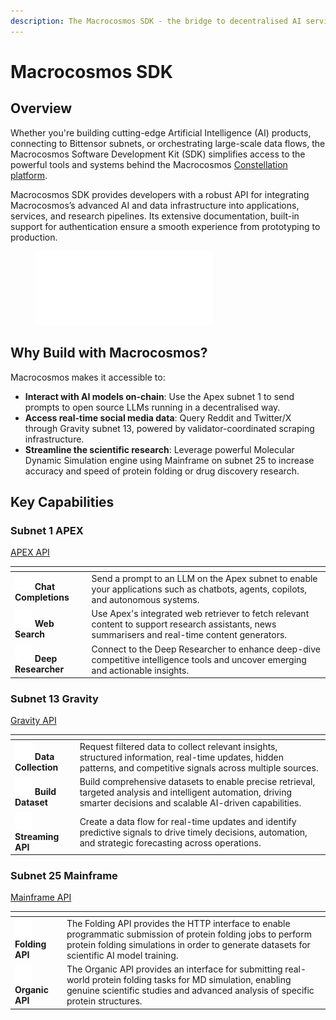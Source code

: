 ```yaml
---
description: The Macrocosmos SDK - the bridge to decentralised AI services
---
```


# Macrocosmos SDK

## Overview

Whether you're building cutting-edge Artificial Intelligence (AI) products, connecting to Bittensor subnets, or orchestrating large-scale data flows, the Macrocosmos Software Development Kit (SDK) simplifies access to the powerful tools and systems behind the Macrocosmos [Constellation platform](https://app.macrocosmos.ai/mission-command).&#x20;

Macrocosmos SDK provides developers with a robust API for integrating Macrocosmos’s advanced AI and data infrastructure into applications, services, and research pipelines. Its extensive documentation, built-in support for authentication ensure a smooth experience from prototyping to production.

<figure><img src="../../.gitbook/assets/MC_logo_Toro_White@4x (1).png" alt="" width="284"><figcaption></figcaption></figure>

## Why Build with Macrocosmos?

Macrocosmos makes it accessible to:

* **Interact with AI models on-chain**: Use the Apex subnet 1 to send prompts to open source LLMs running in a decentralised way.
* **Access real-time social media data**: Query Reddit and Twitter/X through Gravity subnet 13, powered by validator-coordinated scraping infrastructure.
* **Streamline the scientific research**: Leverage powerful Molecular Dynamic Simulation engine using Mainframe on subnet 25 to increase accuracy and speed of protein folding or drug discovery research.

## Key Capabilities

### Subnet 1 APEX

<a href="apex.md" class="button secondary">APEX API</a>

<table data-view="cards"><thead><tr><th></th><th></th></tr></thead><tbody><tr><td><img src="../../.gitbook/assets/fa6-solid--mountain-sun-icon.png" alt="">   <strong>Chat Completions</strong></td><td>Send a prompt to an LLM on the Apex subnet to enable your applications such as chatbots, agents, copilots, and autonomous systems.</td></tr><tr><td><img src="../../.gitbook/assets/web-icon.png" alt="">  <strong>Web Search</strong></td><td>Use Apex's integrated web retriever to fetch relevant content to support research assistants, news summarisers and real-time content generators.</td></tr><tr><td><img src="../../.gitbook/assets/deep-researcher-icon (1).png" alt="">  <strong>Deep Researcher</strong></td><td>Connect to the Deep Researcher to enhance deep-dive competitive intelligence tools and uncover emerging and actionable insights.</td></tr></tbody></table>

### Subnet 13 Gravity

<a href="gravity.md" class="button secondary">Gravity API</a>

<table data-view="cards"><thead><tr><th></th><th></th></tr></thead><tbody><tr><td><img src="../../.gitbook/assets/collection-icon.png" alt="">  <strong>Data Collection</strong></td><td>Request filtered data to collect relevant insights, structured information, real-time updates, hidden patterns, and competitive signals across multiple sources.</td></tr><tr><td><img src="../../.gitbook/assets/dataset-icon.png" alt="">  <strong>Build Dataset</strong></td><td>Build comprehensive datasets to enable precise retrieval, targeted analysis and intelligent automation, driving smarter decisions and scalable AI-driven capabilities.</td></tr><tr><td><img src="../../.gitbook/assets/stream2.png" alt=""> <strong>Streaming API</strong></td><td>Create a data flow for real-time updates and identify predictive signals to drive timely decisions, automation, and strategic forecasting across operations.</td></tr></tbody></table>

### Subnet 25 Mainframe

<a href="../api-documentation/sn25-mainframe/" class="button secondary">Mainframe API</a>

<table data-view="cards"><thead><tr><th></th><th></th></tr></thead><tbody><tr><td><img src="../../.gitbook/assets/ph--dna copy.png" alt="">  <strong>Folding API</strong></td><td>The Folding API provides the HTTP interface to enable programmatic submission of protein folding jobs to perform protein folding simulations in order to generate datasets for scientific AI model training.</td></tr><tr><td><img src="../../.gitbook/assets/organics-icon.png" alt="">  <strong>Organic API</strong></td><td>The Organic API provides an interface for submitting real-world protein folding tasks for MD simulation, enabling genuine scientific studies and advanced analysis of specific protein structures.</td></tr></tbody></table>



